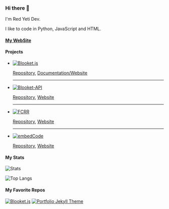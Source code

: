 ### Hi there 👋
I'm Red Yeti Dev.

I like to code in Python, JavaScript and HTML. 

#### [My WebSite](https://redyetidev.github.io)

#### Projects
- [![Blooket.js](https://github-readme-stats.vercel.app/api/pin/?username=redyetidev&repo=blooket.js)](https://github.com/redyetidev/blooket.js)

  [Repository](https://github.com/RedYetiDev/blooket.js), [Documentation/Website](https://blooket.js.org)

  <hr>

- [![Blooket-API](https://github-readme-stats.vercel.app/api/pin/?username=redyetidev&repo=Blooket-API)](https://github.com/redyetidev/Blooket-API)

  [Repository](https://github.com/RedYetiDev/Blooket-API), [Website](https://redyetidev.github.io/Blooket-API)
  
  <hr>
  
- [![FCRR](https://github-readme-stats.vercel.app/api/pin/?username=redyetidev&repo=First-Transcontinental-Railroad)](https://github.com/redyetidev/First-Transcontinental-Railroad)

  [Repository](https://github.com/RedYetiDev/First-Transcontinental-Railroad), [Website](https://redyetidev.github.io/First-Transcontinental-Railroad)
  
  <hr>
  
- [![embedCode](https://github-readme-stats.vercel.app/api/pin/?username=redyetidev&repo=embedCode)](https://github.com/redyetidev/embedCode)

  [Repository](https://github.com/RedYetiDev/embedCode), [Website](https://redyetidev.github.io/embedCode)
  


#### My Stats
![Stats](https://github-readme-stats.vercel.app/api?username=redyetidev&theme=radical)

![Top Langs](https://github-readme-stats.vercel.app/api/top-langs/?username=redyetidev&theme=radical)

#### My Favorite Repos
[![Blooket.js](https://github-readme-stats.vercel.app/api/pin/?username=redyetidev&repo=blooket.js)](https://github.com/redyetidev/blooket.js)
[![Portfolio Jekyll Theme](https://github-readme-stats.vercel.app/api/pin/?username=redyetidev&repo=Portfolio-Theme)](https://github.com/redyetidev/Portfolio-Theme)
